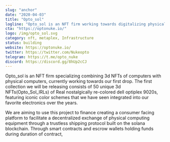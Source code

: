 ```yaml
---
slug: "anchor"
date: "2020-04-03"
title: "Opto_sol"
logline: "Opto_sol is an NFT firm working towards digitalizing physical electronics in the form of 3d NFTs to provide a decentralized trustless exchange of electronics."
cta: "https://optonuke.io/"
logo: /img/opto_sol.svg
category: nft, metaplex, Infrastructure
status: building
website: https://optonuke.io/
twitter: https://twitter.com/Nukeopto
telegram: https://t.me/opto_nuke
discord: https://discord.gg/8hUp2cCJ
---
```


Opto_sol is an NFT firm specializing combining 3d NFTs of computers with physical computers, currently working towards our first drop. The first collection we will be releasing consists of 50 unique 3d NFTs(Opto_Sol_IRLs) of Real nostalgically re-colored dell optiplex 9020s, featuring iconic color schemes that we have seen integrated into our favorite electronics over the years. 

We are aiming to use this project to finance creating a consumer facing platform to facilitate a decentralized exchange of physical computing equipment through a trustless shipping protocol built on the solana blockchain. Through smart contracts and escrow wallets holding funds during duration of contract,